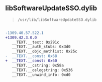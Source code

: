 ## libSoftwareUpdateSSO.dylib

> `/usr/lib/libSoftwareUpdateSSO.dylib`

```diff

-1309.40.57.522.1
+1309.42.3.0.0
   __TEXT.__text: 0x291c
   __TEXT.__auth_stubs: 0x3d0
   __TEXT.__objc_methlist: 0x25c
-  __TEXT.__const: 0x68
+  __TEXT.__const: 0x60
   __TEXT.__cstring: 0x58a
   __TEXT.__oslogstring: 0x536
   __TEXT.__unwind_info: 0xd0

```
